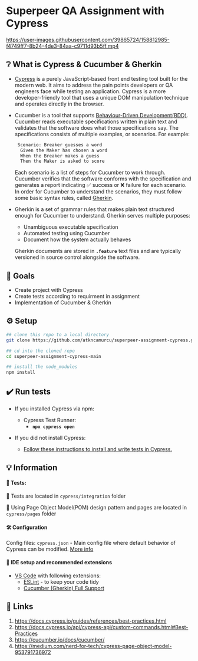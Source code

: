 # Superpeer QA Assignment with Cypress



https://user-images.githubusercontent.com/39865724/158812985-f4749ff7-8b24-4de3-84aa-c9711d93b5ff.mp4



## :grey_question: What is Cypress & Cucumber & Gherkin
- [Cypress](https://www.cypress.io/) is a purely JavaScript-based front end testing tool built for the modern web. It aims to address the pain points developers or QA engineers face while testing an application.
  Cypress is a more developer-friendly tool that uses a unique DOM manipulation technique and operates directly in the browser.

- Cucumber is a tool that supports [Behaviour-Driven Development(BDD)](https://cucumber.io/docs/bdd).
  Cucumber reads executable specifications written in plain text and validates that the software does what those specifications say.
  The specifications consists of multiple examples, or scenarios. For example:
  ```bash
   Scenario: Breaker guesses a word
    Given the Maker has chosen a word
    When the Breaker makes a guess
    Then the Maker is asked to score
  ```
  Each scenario is a list of steps for Cucumber to work through. 
  Cucumber verifies that the software conforms with the specification and generates a report indicating ✅ success or ❌ failure for each scenario.
  In order for Cucumber to understand the scenarios, they must follow some basic syntax rules, called [Gherkin](https://cucumber.io/docs/gherkin/).

- Gherkin is a set of grammar rules that makes plain text structured enough for Cucumber to understand. Gherkin serves multiple purposes:
    - Unambiguous executable specification
    - Automated testing using Cucumber
    - Document how the system actually behaves
    
  Gherkin documents are stored in **`.feature`** text files and are typically versioned in source control alongside the software.
  

## :goal_net: Goals
- Create project with Cypress
- Create tests according to requirment in assignment
- Implementation of Cucumber & Gherkin


## :gear: Setup

 ```bash
 ## clone this repo to a local directory
 git clone https://github.com/atkncamurcu/superpeer-assignment-cypress.git
 
 ## cd into the cloned repo
 cd superpeer-assignment-cypress-main
 
 ## install the node_modules
 npm install
```


## :heavy_check_mark: Run tests

- If you installed Cypress via npm: 
    - Cypress Test Runner:
      - **`npx cypress open`**
   
- If you did not install Cypress:
    - [Follow these instructions to install and write tests in Cypress.](https://on.cypress.io/installing-cypress)

## :bulb: Information
#### :test_tube: Tests:
:file_folder: Tests are located in `cypress/integration` folder

:file_folder: Using Page Object Model(POM) design pattern and pages are located in `cypress/pages` folder 

#### :hammer_and_wrench: Configuration

Config files:
`cypress.json` - Main config file where default behavior of Cypress can be modified. [More info](https://docs.cypress.io/guides/references/configuration#cypress-json)


#### :diamond_shape_with_a_dot_inside: IDE setup and recommended extensions
- [VS Code](https://code.visualstudio.com/download) with following extensions:
    - [ESLint](https://marketplace.visualstudio.com/items?itemName=dbaeumer.vscode-eslint) - to keep your code tidy
    - [Cucumber (Gherkin) Full Support](https://marketplace.visualstudio.com/items?itemName=alexkrechik.cucumberautocomplete)


## :link: Links
1. https://docs.cypress.io/guides/references/best-practices.html
2. https://docs.cypress.io/api/cypress-api/custom-commands.html#Best-Practices
3. https://cucumber.io/docs/cucumber/
4. https://medium.com/nerd-for-tech/cypress-page-object-model-953791736972
